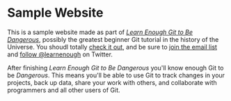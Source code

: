 # Sample Website

This is a sample website made as part of [*Learn Enough Git to Be Dangerous*](http://learnenough.com/git-tutorial), possibly the greatest beginner Git tutorial in the history of the Universe. You shoudl totally [check it out](http://learnenough.com/git-tutorial), and be sure to [join the email list](http://learnenough.com/#email_list) and [follow @learnenough](http://twitter.com/learnenough) on Twitter.

After finishing *Learn Enough Git to Be Dangerous* you'll know enough Git to be *Dangerous*. This means you'll be able to use Git to track changes in your projects, back up data, share your work with others, and collaborate with programmers and all other users of Git. 

